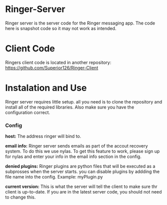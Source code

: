 # Ringer-Server
Ringer server is the server code for the Ringer messaging app. The code here is snapshot code so it may not work as intended. 

# Client Code
Ringers client code is located in another repository: https://github.com/Superior126/Ringer-Client

# Instalation and Use
Ringer server requires little setup. all you need is to clone the repository and install all of the required libraries. Also make sure you have the configuration correct. 

### Config

**host:** The address ringer will bind to. 

**email info:** Ringer server sends emails as part of the accout recovery system. To do this we use nylas. To get this feature to work, please sign up for nylas and enter your info in the email info section in the config.

**denied plugins:** Ringer plugins are python files that will be executed as a subprosses when the server starts. you can disable plugins by addding the file name into the config. Example: myPlugin.py

**current version:** This is what the server will tell the client to make sure thr client is up-to-date. If you are in the latest server code, you should not need to change this. 
